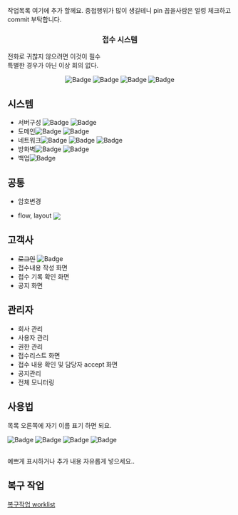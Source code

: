 작업목록 여기에 추가 할께요. 중첩행위가 많이 생길테니 pin 꼽을사람은 얼렁 체크하고 commit 부탁합니다.


<p align="center">
  <a href="" rel="noopener"></a>
</p>
<h3 align="center">접수 시스템</h3>
<p>전화로 귀찮지 않으려면 이것이 필수<br/> 특별한 경우가 아닌 이상 회의 없다.</p>
<div align="center">

![Badge](https://img.shields.io/badge/처리할꺼면-red)
![Badge](https://img.shields.io/badge/이관요청-333)
![Badge](https://img.shields.io/badge/완료및검토요청-blue)
![Badge](https://img.shields.io/badge/완료-skyblue)

</div>




## 시스템

- 서버구성 ![Badge](https://img.shields.io/badge/dhk-darkblue) ![Badge](https://img.shields.io/badge/quristyle-red)
- 도메인![Badge](https://img.shields.io/badge/jwp-darkblue) ![Badge](https://img.shields.io/badge/quristyle-red)
- 네트워크![Badge](https://img.shields.io/badge/jwp-blue) ![Badge](https://img.shields.io/badge/quristyle-darkblue) ![Badge](https://img.shields.io/badge/dhk-darkblue)
- 방화벽![Badge](https://img.shields.io/badge/jwp-darkblue) ![Badge](https://img.shields.io/badge/quristyle-darkblue)
- 백업![Badge](https://img.shields.io/badge/jwp-red)


## 공통

- 암호변경
- <p>flow, layout <img src="https://img.shields.io/badge/quristyle-red" style="vertical-align: middle;"/></p>

## 고객사 

- ~~로그인~~ ![Badge](https://img.shields.io/badge/uspuni-red)
- 접수내용 작성 화면
- 접수 기록 확인 화면
- 공지 화면


## 관리자

- 회사 관리
- 사용자 관리
- 권한 관리
- 접수리스트 화면
- 접수 내용 확인 및 담당자 accept 화면
- 공지관리
- 전체 모니터링


## 사용법

목록 오른쪽에 자기 이름 표기 하면 되요.


![Badge](https://img.shields.io/badge/처리할꺼면-red)
![Badge](https://img.shields.io/badge/이관요청-333)
![Badge](https://img.shields.io/badge/완료및검토요청-blue)
![Badge](https://img.shields.io/badge/완료-skyblue)

##

예쁘게 표시하거나 추가 내용 자유롭게 넣으세요..


## 복구 작업
[복구작업 worklist](./repair_worklist.md)